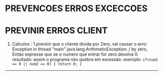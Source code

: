 # PREVENCOES ERROS EXCECCOES

# PREVINIR ERROS CLIENT

1. Calculos :
  1.previnir que o cliente divida por Zero, vai causar o erro: Exception in thread "main" java.lang.ArithmeticException: / by zero, Então expresse que se o numero que entrar for zero devolva 0.
  resultado: assim o programa não quebra em excessão.
  exemplo: ```if(num1 == 0 || num2 == 0) { return 0; }```



---

